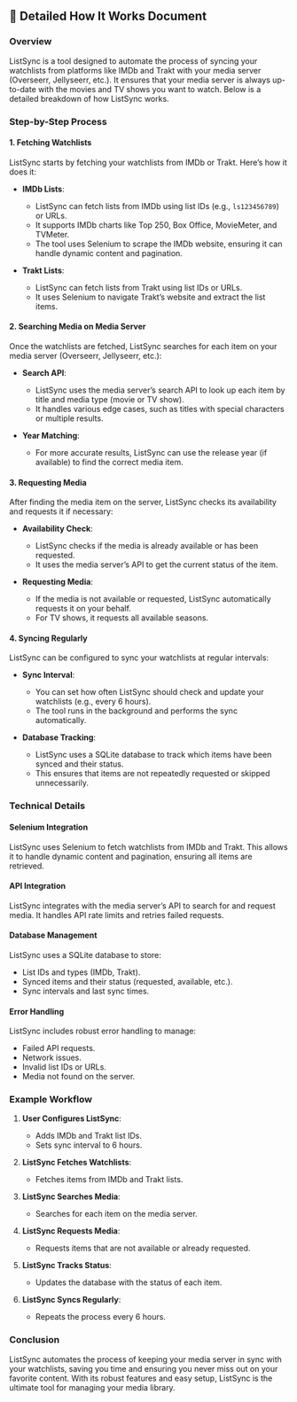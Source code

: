 ## 📖 Detailed How It Works Document

### Overview

ListSync is a tool designed to automate the process of syncing your watchlists from platforms like IMDb and Trakt with your media server (Overseerr, Jellyseerr, etc.). It ensures that your media server is always up-to-date with the movies and TV shows you want to watch. Below is a detailed breakdown of how ListSync works.

### Step-by-Step Process

#### 1. **Fetching Watchlists**

ListSync starts by fetching your watchlists from IMDb or Trakt. Here’s how it does it:

- **IMDb Lists**:

  - ListSync can fetch lists from IMDb using list IDs (e.g., `ls123456789`) or URLs.
  - It supports IMDb charts like Top 250, Box Office, MovieMeter, and TVMeter.
  - The tool uses Selenium to scrape the IMDb website, ensuring it can handle dynamic content and pagination.

- **Trakt Lists**:
  - ListSync can fetch lists from Trakt using list IDs or URLs.
  - It uses Selenium to navigate Trakt’s website and extract the list items.

#### 2. **Searching Media on Media Server**

Once the watchlists are fetched, ListSync searches for each item on your media server (Overseerr, Jellyseerr, etc.):

- **Search API**:

  - ListSync uses the media server’s search API to look up each item by title and media type (movie or TV show).
  - It handles various edge cases, such as titles with special characters or multiple results.

- **Year Matching**:
  - For more accurate results, ListSync can use the release year (if available) to find the correct media item.

#### 3. **Requesting Media**

After finding the media item on the server, ListSync checks its availability and requests it if necessary:

- **Availability Check**:

  - ListSync checks if the media is already available or has been requested.
  - It uses the media server’s API to get the current status of the item.

- **Requesting Media**:
  - If the media is not available or requested, ListSync automatically requests it on your behalf.
  - For TV shows, it requests all available seasons.

#### 4. **Syncing Regularly**

ListSync can be configured to sync your watchlists at regular intervals:

- **Sync Interval**:

  - You can set how often ListSync should check and update your watchlists (e.g., every 6 hours).
  - The tool runs in the background and performs the sync automatically.

- **Database Tracking**:
  - ListSync uses a SQLite database to track which items have been synced and their status.
  - This ensures that items are not repeatedly requested or skipped unnecessarily.

### Technical Details

#### **Selenium Integration**

ListSync uses Selenium to fetch watchlists from IMDb and Trakt. This allows it to handle dynamic content and pagination, ensuring all items are retrieved.

#### **API Integration**

ListSync integrates with the media server’s API to search for and request media. It handles API rate limits and retries failed requests.

#### **Database Management**

ListSync uses a SQLite database to store:

- List IDs and types (IMDb, Trakt).
- Synced items and their status (requested, available, etc.).
- Sync intervals and last sync times.

#### **Error Handling**

ListSync includes robust error handling to manage:

- Failed API requests.
- Network issues.
- Invalid list IDs or URLs.
- Media not found on the server.

### Example Workflow

1. **User Configures ListSync**:

   - Adds IMDb and Trakt list IDs.
   - Sets sync interval to 6 hours.

2. **ListSync Fetches Watchlists**:

   - Fetches items from IMDb and Trakt lists.

3. **ListSync Searches Media**:

   - Searches for each item on the media server.

4. **ListSync Requests Media**:

   - Requests items that are not available or already requested.

5. **ListSync Tracks Status**:

   - Updates the database with the status of each item.

6. **ListSync Syncs Regularly**:
   - Repeats the process every 6 hours.

### Conclusion

ListSync automates the process of keeping your media server in sync with your watchlists, saving you time and ensuring you never miss out on your favorite content. With its robust features and easy setup, ListSync is the ultimate tool for managing your media library.
